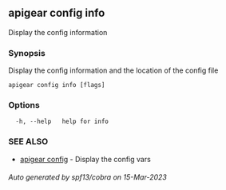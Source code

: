 ## apigear config info

Display the config information

### Synopsis

Display the config information and the location of the config file

```
apigear config info [flags]
```

### Options

```
  -h, --help   help for info
```

### SEE ALSO

* [apigear config](apigear_config.md)	 - Display the config vars

###### Auto generated by spf13/cobra on 15-Mar-2023
